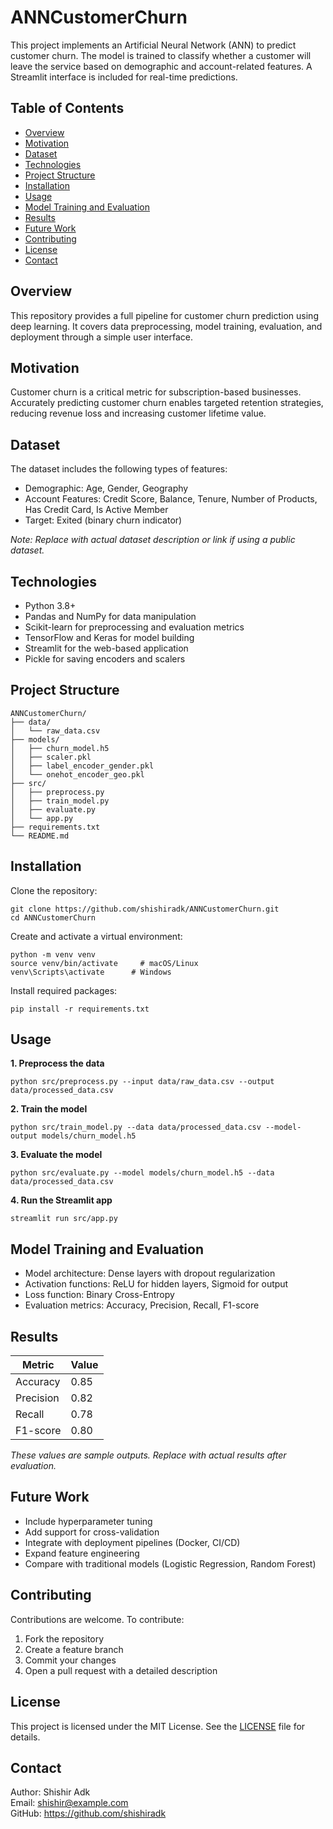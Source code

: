 
# ANNCustomerChurn

This project implements an Artificial Neural Network (ANN) to predict customer churn. The model is trained to classify whether a customer will leave the service based on demographic and account-related features. A Streamlit interface is included for real-time predictions.

## Table of Contents

- [Overview](#overview)
- [Motivation](#motivation)
- [Dataset](#dataset)
- [Technologies](#technologies)
- [Project Structure](#project-structure)
- [Installation](#installation)
- [Usage](#usage)
- [Model Training and Evaluation](#model-training-and-evaluation)
- [Results](#results)
- [Future Work](#future-work)
- [Contributing](#contributing)
- [License](#license)
- [Contact](#contact)

## Overview

This repository provides a full pipeline for customer churn prediction using deep learning. It covers data preprocessing, model training, evaluation, and deployment through a simple user interface.

## Motivation

Customer churn is a critical metric for subscription-based businesses. Accurately predicting customer churn enables targeted retention strategies, reducing revenue loss and increasing customer lifetime value.

## Dataset

The dataset includes the following types of features:

- Demographic: Age, Gender, Geography
- Account Features: Credit Score, Balance, Tenure, Number of Products, Has Credit Card, Is Active Member
- Target: Exited (binary churn indicator)

*Note: Replace with actual dataset description or link if using a public dataset.*

## Technologies

- Python 3.8+
- Pandas and NumPy for data manipulation
- Scikit-learn for preprocessing and evaluation metrics
- TensorFlow and Keras for model building
- Streamlit for the web-based application
- Pickle for saving encoders and scalers

## Project Structure

```
ANNCustomerChurn/
├── data/
│   └── raw_data.csv
├── models/
│   ├── churn_model.h5
│   ├── scaler.pkl
│   ├── label_encoder_gender.pkl
│   └── onehot_encoder_geo.pkl
├── src/
│   ├── preprocess.py
│   ├── train_model.py
│   ├── evaluate.py
│   └── app.py
├── requirements.txt
└── README.md
```

## Installation

Clone the repository:

```
git clone https://github.com/shishiradk/ANNCustomerChurn.git
cd ANNCustomerChurn
```

Create and activate a virtual environment:

```
python -m venv venv
source venv/bin/activate     # macOS/Linux
venv\Scripts\activate      # Windows
```

Install required packages:

```
pip install -r requirements.txt
```

## Usage

**1. Preprocess the data**

```
python src/preprocess.py --input data/raw_data.csv --output data/processed_data.csv
```

**2. Train the model**

```
python src/train_model.py --data data/processed_data.csv --model-output models/churn_model.h5
```

**3. Evaluate the model**

```
python src/evaluate.py --model models/churn_model.h5 --data data/processed_data.csv
```

**4. Run the Streamlit app**

```
streamlit run src/app.py
```

## Model Training and Evaluation

- Model architecture: Dense layers with dropout regularization
- Activation functions: ReLU for hidden layers, Sigmoid for output
- Loss function: Binary Cross-Entropy
- Evaluation metrics: Accuracy, Precision, Recall, F1-score

## Results

| Metric    | Value |
|-----------|-------|
| Accuracy  | 0.85  |
| Precision | 0.82  |
| Recall    | 0.78  |
| F1-score  | 0.80  |

*These values are sample outputs. Replace with actual results after evaluation.*

## Future Work

- Include hyperparameter tuning
- Add support for cross-validation
- Integrate with deployment pipelines (Docker, CI/CD)
- Expand feature engineering
- Compare with traditional models (Logistic Regression, Random Forest)

## Contributing

Contributions are welcome. To contribute:

1. Fork the repository
2. Create a feature branch
3. Commit your changes
4. Open a pull request with a detailed description

## License

This project is licensed under the MIT License. See the [LICENSE](LICENSE) file for details.

## Contact

Author: Shishir Adk  
Email: shishir@example.com  
GitHub: https://github.com/shishiradk
